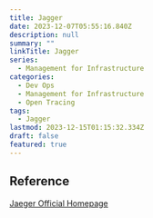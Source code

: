 ```yaml
---
title: Jagger
date: 2023-12-07T05:55:16.840Z
description: null
summary: ""
linkTitle: Jagger
series:  
  - Management for Infrastructure
categories:
  - Dev Ops
  - Management for Infrastructure
  - Open Tracing
tags:
  - Jagger
lastmod: 2023-12-15T01:15:32.334Z
draft: false
featured: true
---
```


## Reference

[Jaeger Official Homepage](https://www.jaegertracing.io/)
